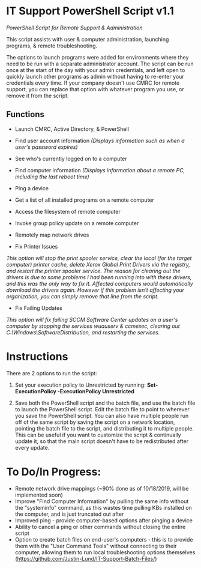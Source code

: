 # IT Support PowerShell Script v1.1
*PowerShell Script for Remote Support & Administration*

This script assists with user & computer administration, launching programs, & remote troubleshooting.

The options to launch programs were added for environments where they need to be run with a separate administrator account. The script can be run once at the start of the day with your admin credentials, and left open to quickly launch other programs as admin without having to re-enter your credentials every time.
If your company doesn't use CMRC for remote support, you can replace that option with whatever program you use, or remove it from the script.


## Functions

* Launch CMRC, Active Directory, & PowerShell
* Find user account information *(Displays information such as when a user's password expires)*
* See who's currently logged on to a computer

* Find computer information *(Displays information about a remote PC, including the last reboot time)*
* Ping a device
* Get a list of all installed programs on a remote computer
* Access the filesystem of remote computer

* Invoke group policy update on a remote computer
* Remotely map network drives

* Fix Printer Issues

*This option will stop the print spooler service, clear the local (for the target computer) printer cache, delete Xerox Global Print Drivers via the registry, and restart the printer spooler service. The reason for clearing out the drivers is due to some problems I had been running into with these drivers, and this was the only way to fix it. Affected computers would automatically download the drivers again. However if this problem isn't affecting your organization, you can simply remove that line from the script.*

* Fix Failing Updates

*This option will fix failing SCCM Software Center updates on a user's computer by stopping the services wuauserv & ccmexec, clearing out C:\Windows\SoftwareDistribution, and restarting the services.*


# Instructions

There are 2 options to run the script:
1) Set your execution policy to Unrestricted by running: **Set-ExecutionPolicy -ExecutionPolicy Unrestricted**

2) Save both the PowerShell script and the batch file, and use the batch file to launch the PowerShell script. Edit the batch file to point to wherever you save the PowerShell script. You can also have multiple people run off of the same script by saving the script on a network location, pointing the batch file to the script, and distributing it to multiple people.
This can be useful if you want to customize the script & continually update it, so that the main script doesn't have to be redistributed after every update.


# To Do/In Progress:

* Remote network drive mappings (~90% done as of 10/18/2019, will be implemented soon)
* Improve "Find Computer Information" by pulling the same info without the "systeminfo" command, as this wastes time pulling KBs installed on the computer, and is just truncated out after
* Improved ping - provide computer-based options after pinging a device
* Ability to cancel a ping or other commands without closing the entire script
* Option to create batch files on end-user's computers - this is to provide them with the "User Command Tools" without connecting to their computer, allowing them to run local troubleshooting options themselves (https://github.com/Justin-Lund/IT-Support-Batch-Files/)
